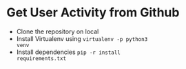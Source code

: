 # Get User Activity from Github

* Clone the repository on local
* Install Virtualenv using <code>virtualenv -p python3 venv</code>
* Install dependencies <code>pip -r install requirements.txt</code>
